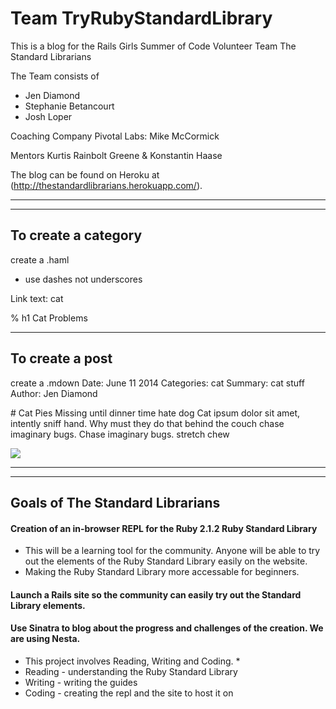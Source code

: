 # Team TryRubyStandardLibrary

This is a blog for the Rails Girls Summer of Code Volunteer Team The Standard Librarians

The Team consists of 
* Jen Diamond
* Stephanie Betancourt
* Josh Loper

Coaching Company 
  Pivotal Labs: Mike McCormick

Mentors 
  Kurtis Rainbolt Greene & Konstantin Haase

 The blog can be found on Heroku at (http://thestandardlibrarians.herokuapp.com/).
 
------------------------------------------
------------------------------------------


## To create a category
create a <blog-category>.haml

 * use dashes not underscores

Link text: cat

&#37; h1 Cat Problems

------------------------------------------

## To create a post
create a <blogpost-title>.mdown
Date: June 11 2014
Categories: cat
Summary: cat stuff
Author: Jen Diamond

\# Cat Pies
Missing until dinner time hate dog
Cat ipsum dolor sit amet, intently sniff hand. Why must they do that behind the couch 
chase imaginary bugs. Chase imaginary bugs.  stretch chew 

<img src="/attachments/screenshot.jpg" class="screenshot">

------------------------------------------
------------------------------------------

## Goals of The Standard Librarians

#### Creation of an in-browser REPL for the Ruby 2.1.2 Ruby Standard Library 
* This will be a learning tool for the community. Anyone will be able to try out the 
elements of the Ruby Standard Library easily on the website. 
* Making the Ruby Standard Library more accessable for beginners.

#### Launch a Rails site so the community can easily try out the Standard Library elements.

#### Use Sinatra to blog about the progress and challenges of the creation. We are using Nesta.

* This project involves Reading, Writing and Coding. *
*    Reading - understanding the Ruby Standard Library
*    Writing - writing the guides
*    Coding - creating the repl and the site to host it on


